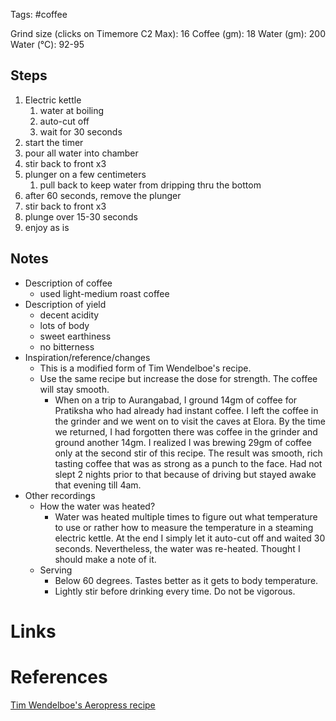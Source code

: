 Tags: #coffee

Grind size (clicks on Timemore C2 Max): 16
Coffee (gm): 18
Water (gm):  200
Water (°C): 92-95

## Steps
1. Electric kettle
	1. water at boiling 
	2. auto-cut off
	3. wait for 30 seconds
2. start the timer
3. pour all water into chamber
4. stir back to front x3
5. plunger on a few centimeters
	1. pull back to keep water from dripping thru the bottom
6. after 60 seconds, remove the plunger
7. stir back to front x3
8. plunge over 15-30 seconds
9. enjoy as is

## Notes
- Description of coffee
	- used light-medium roast coffee
- Description of yield
	- decent acidity
	- lots of body
	- sweet earthiness
	- no bitterness
- Inspiration/reference/changes
	- This is a modified form of Tim Wendelboe's recipe.
	- Use the same recipe but increase the dose for strength. The coffee will stay smooth.
		- When on a trip to Aurangabad, I ground 14gm of coffee for Pratiksha who had already had instant coffee. I left the coffee in the grinder and we went on to visit the caves at Elora. By the time we returned, I had forgotten there was coffee in the grinder and ground another 14gm. I realized I was brewing 29gm of coffee only at the second stir of this recipe. The result was smooth, rich tasting coffee that was as strong as a punch to the face. Had not slept 2 nights prior to that because of driving but stayed awake that evening till 4am.
- Other recordings
	- How the water was heated?
		- Water was heated multiple times to figure out what temperature to use or rather how to measure the temperature in a steaming electric kettle. At the end I simply let it auto-cut off and waited 30 seconds. Nevertheless, the water was re-heated. Thought I should make a note of it.
	- Serving 
		- Below 60 degrees. Tastes better as it gets to body temperature.
		- Lightly stir before drinking every time. Do not be vigorous.





# Links

# References
[Tim Wendelboe's Aeropress recipe](https://www.youtube.com/watch?v=7JISZNixkeA)
